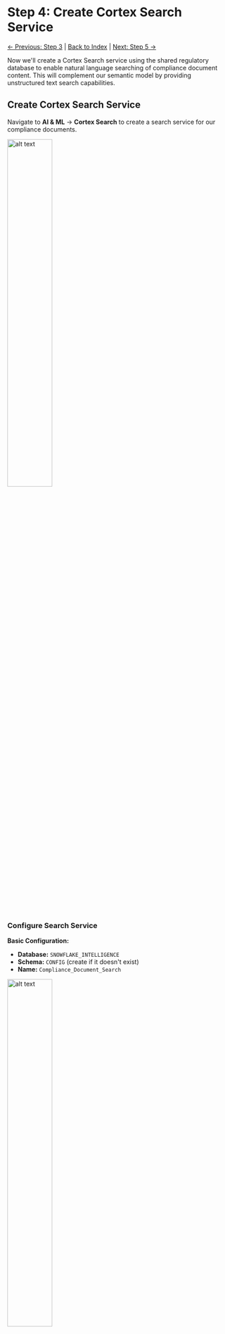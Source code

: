 # Step 4: Create Cortex Search Service

[← Previous: Step 3](step-03.md) | [Back to Index](../README.md) | [Next: Step 5 →](step-05.md)

Now we'll create a Cortex Search service using the shared regulatory database to enable natural language searching of compliance document content. This will complement our semantic model by providing unstructured text search capabilities.

## Create Cortex Search Service

Navigate to **AI & ML** → **Cortex Search** to create a search service for our compliance documents.

<img src="images/image052.png" alt="alt text" width="45%">

### Configure Search Service

**Basic Configuration:**
- **Database:** `SNOWFLAKE_INTELLIGENCE`
- **Schema:** `CONFIG` (create if it doesn't exist)
- **Name:** `Compliance_Document_Search`

<img src="images/image054.png" alt="alt text" width="45%">

### Select Source Table

**Table Configuration:**
- **Database:** `EXTERNAL_REGULATORY_DATA`
- **Schema:** `PUBLIC`
- **Table:** `COMPLIANCE_DOCUMENTS`

<img src="images/image055.png" alt="alt text" width="45%">

### Configure Search Column

**Search Column:**
- Select `TEXT` as the column to search (this contains the regulatory content)

<img src="images/image056.png" alt="alt text" width="45%">

### Select Attributes

**Return Attributes:**
- Select `DOCUMENT_TITLE` and `URL` as additional attributes to return with search results

<img src="images/image057.png" alt="alt text" width="45%">

### Finalize Configuration

1. **Leave all columns selected** on the column selection page
2. **Set refresh lag** to 1 day (appropriate for static regulatory documents)
3. **Create the search service**

<img src="images/image060.png" alt="alt text" width="45%">

## Monitor Search Service Status

Wait for the search service to show **ACTIVE** status. This may take a few minutes to index the document content.

> **Troubleshooting:** If the service hangs in 'Initialize', run: 
> ```sql
> DESC CORTEX SEARCH SERVICE COMPLIANCE_DOCUMENT_SEARCH;
> ```
> Check the `indexing_error` column for permission issues on the external database, schema, table, or warehouse.

## Test the Search Service

Once active, you can test the search service directly with SQL:

```sql
-- Test basic search functionality
SELECT 
    document_title,
    url,
    search_preview
FROM TABLE(
    SNOWFLAKE_INTELLIGENCE.CONFIG.COMPLIANCE_DOCUMENT_SEARCH(
        'GDPR data protection requirements'
    )
) 
LIMIT 5;

-- Search for specific compliance topics
SELECT 
    document_title,
    url,
    search_preview
FROM TABLE(
    SNOWFLAKE_INTELLIGENCE.CONFIG.COMPLIANCE_DOCUMENT_SEARCH(
        'penalties enforcement actions PCI DSS'
    )
) 
LIMIT 5;

-- Search for technical security requirements
SELECT 
    document_title,
    url,
    search_preview
FROM TABLE(
    SNOWFLAKE_INTELLIGENCE.CONFIG.COMPLIANCE_DOCUMENT_SEARCH(
        'firewall network security controls'
    )
) 
LIMIT 5;
```

## Verify Search Results

Confirm that the search service returns relevant results:

1. **Content Relevance**: Results should match the search terms semantically
2. **Source Attribution**: Document titles and URLs should be included
3. **Preview Quality**: Search previews should show relevant text snippets
4. **Performance**: Queries should execute quickly (sub-second response times)

## Search Service Capabilities

Your Cortex Search service now provides:

**Natural Language Search:**
- Semantic understanding of compliance terminology
- Contextual matching beyond exact keyword searches
- Ability to find related concepts and synonyms

**Structured Results:**
- Document titles for easy identification
- Source URLs for verification and deep-dive reading
- Text previews showing relevant content excerpts

**Integration Ready:**
- Prepared for agent integration in the next step
- Optimized for regulatory document corpus
- Configured for compliance-specific search patterns

The search service is now ready to be integrated with our compliance agent to provide comprehensive document search capabilities alongside structured data analysis.

---

**Next Step:** [Step 5: Create Comprehensive Compliance Agent](step-05.md)

[← Previous: Step 3](step-03.md) | [Back to Index](../README.md) | [Next: Step 5 →](step-05.md)